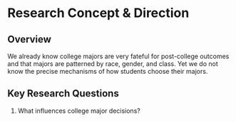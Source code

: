 

# Research Concept & Direction

## Overview

We already know college majors are very fateful for post-college outcomes and that majors are patterned by race, gender, and class. Yet we do not know the precise mechanisms of how students choose their majors.

## Key Research Questions

1. What influences college major decisions? 


